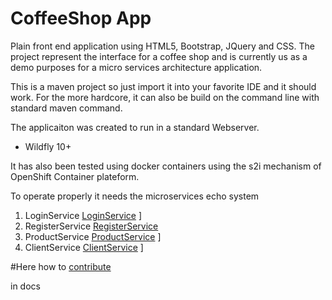 # CoffeeShop App

Plain front end application using HTML5, Bootstrap, JQuery and CSS.  The project represent the interface for a coffee shop and is currently us as a demo purposes for a micro services architecture application. 

This is a maven project so just import it into your favorite IDE and it should work.  For the more hardcore, it can also be build on the command line with standard maven command.

The applicaiton was created to run in a standard Webserver.
* Wildfly 10+

It has also been tested using docker containers using the s2i mechanism of OpenShift Container plateform.

To operate properly it needs the microservices echo system

1. LoginService [LoginService](https://github.com/TheCatCoders/loginService) ]
2. RegisterService [RegisterService](https://github.com/TheCatCoders/registrationService)
3. ProductService [ProductService](https://github.com/TheCatCoders/productService) ]
4. ClientService [ClientService](https://github.com/TheCatCoders/clientService) ]


#Here how to [contribute](CONTRIBUTING.md)

in docs
